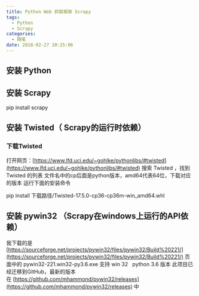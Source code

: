 ```yaml
---
title: Python Web 抓取框架 Scrapy 
tags:
  - Python
  - Scrapy
categories:
  - 随笔
date: 2018-02-27 10:25:06
---
```


<!-- python-web-scrapy -->

安装 Python
---------

安装 Scrapy
---------

pip install scrapy

安装 Twisted（ Scrapy的运行时依赖）
-------------------------

### 下载Twisted

打开网页：[https://www.lfd.uci.edu/~gohlke/pythonlibs/#twisted](https://www.lfd.uci.edu/~gohlke/pythonlibs/#twisted) 搜索 Twisted ，找到 Twisted 的列表 文件名中的cp后面是python版本，amd64代表64位，下载对应的版本 运行下面的安装命令

pip install 下载路径/Twisted-17.5.0-cp36-cp36m-win_amd64.whl

安装 pywin32 （Scrapy在windows上运行的API依赖）
------------------------------------

我下载的是  [https://sourceforge.net/projects/pywin32/files/pywin32/Build%20221/](https://sourceforge.net/projects/pywin32/files/pywin32/Build%20221/) 页面中的 pywin32-221.win32-py3.6.exe 支持 win 32   python 3.6 版本 此项目已经迁移到GitHub，最新的版本在 [https://github.com/mhammond/pywin32/releases](https://github.com/mhammond/pywin32/releases) 中